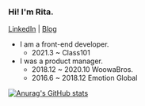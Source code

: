 ### Hi! I'm Rita.

[LinkedIn](https://www.linkedin.com/in/eikyoung-ahn-19a59915b) | [Blog](https://editaahn.github.io/)


- I am a front-end developer.
  - 2021.3 ~ Class101
- I was a product manager.
  - 2018.12 ~ 2020.10 WoowaBros.
  - 2016.6 ~ 2018.12 Emotion Global

[![Anurag's GitHub stats](https://github-readme-stats.vercel.app/api?username=editaahn&theme=nord&count_private=true
)](https://github.com/anuraghazra/github-readme-stats)

